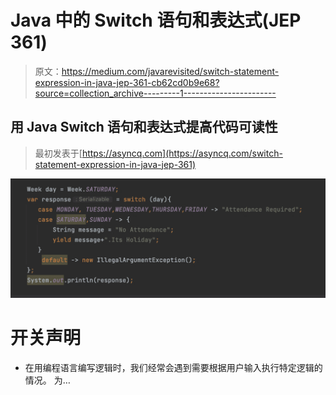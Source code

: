 # Java 中的 Switch 语句和表达式(JEP 361)

> 原文：<https://medium.com/javarevisited/switch-statement-expression-in-java-jep-361-cb62cd0b9e68?source=collection_archive---------1----------------------->

## 用 Java Switch 语句和表达式提高代码可读性

> 最初发表于[https://asyncq.com](https://asyncq.com/switch-statement-expression-in-java-jep-361)

![](img/0b9b58c2b1321d7390b549ba636cb49b.png)

# **开关声明**

*   在用编程语言编写逻辑时，我们经常会遇到需要根据用户输入执行特定逻辑的情况。
    为…